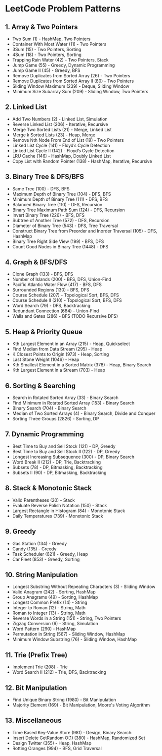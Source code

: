 # LeetCode Problem Patterns

## **1. Array & Two Pointers**
- Two Sum (1) - HashMap, Two Pointers
- Container With Most Water (11) - Two Pointers
- 3Sum (15) - Two Pointers, Sorting
- 4Sum (18) - Two Pointers, Sorting
- Trapping Rain Water (42) - Two Pointers, Stack
- Jump Game (55) - Greedy, Dynamic Programming
- Jump Game II (45) - Greedy, BFS
- Remove Duplicates from Sorted Array (26) - Two Pointers
- Remove Duplicates from Sorted Array II (80) - Two Pointers
- Sliding Window Maximum (239) - Deque, Sliding Window
- Minimum Size Subarray Sum (209) - Sliding Window, Two Pointers

## **2. Linked List**
- Add Two Numbers (2) - Linked List, Simulation
- Reverse Linked List (206) - Iterative, Recursive
- Merge Two Sorted Lists (21) - Merge, Linked List
- Merge k Sorted Lists (23) - Heap, Merge
- Remove Nth Node From End of List (19) - Two Pointers
- Linked List Cycle (141) - Floyd’s Cycle Detection
- Linked List Cycle II (142) - Floyd’s Cycle Detection
- LRU Cache (146) - HashMap, Doubly Linked List
- Copy List with Random Pointer (138) - HashMap, Iterative, Recursive

## **3. Binary Tree & DFS/BFS**
- Same Tree (100) - DFS, BFS
- Maximum Depth of Binary Tree (104) - DFS, BFS
- Minimum Depth of Binary Tree (111) - DFS, BFS
- Balanced Binary Tree (110) - DFS, Recursion
- Binary Tree Maximum Path Sum (124) - DFS, Recursion
- Invert Binary Tree (226) - BFS, DFS
- Subtree of Another Tree (572) - DFS, Recursion
- Diameter of Binary Tree (543) - DFS, Tree Traversal
- Construct Binary Tree from Preorder and Inorder Traversal (105) - DFS, HashMap
- Binary Tree Right Side View (199) - BFS, DFS
- Count Good Nodes in Binary Tree (1448) - DFS

## **4. Graph & BFS/DFS**
- Clone Graph (133) - BFS, DFS
- Number of Islands (200) - BFS, DFS, Union-Find
- Pacific Atlantic Water Flow (417) - BFS, DFS
- Surrounded Regions (130) - BFS, DFS
- Course Schedule (207) - Topological Sort, BFS, DFS
- Course Schedule II (210) - Topological Sort, BFS, DFS
- Word Search (79) - DFS, Backtracking
- Redundant Connection (684) - Union-Find
- Walls and Gates (286) - BFS (TODO Recursive DFS)

## **5. Heap & Priority Queue**
- Kth Largest Element in an Array (215) - Heap, Quickselect
- Find Median from Data Stream (295) - Heap
- K Closest Points to Origin (973) - Heap, Sorting
- Last Stone Weight (1046) - Heap
- Kth Smallest Element in a Sorted Matrix (378) - Heap, Binary Search
- Kth Largest Element in a Stream (703) - Heap

## **6. Sorting & Searching**
- Search in Rotated Sorted Array (33) - Binary Search
- Find Minimum in Rotated Sorted Array (153) - Binary Search
- Binary Search (704) - Binary Search
- Median of Two Sorted Arrays (4) - Binary Search, Divide and Conquer
- Sorting Three Groups (2826) - Sorting, DP

## **7. Dynamic Programming**
- Best Time to Buy and Sell Stock (121) - DP, Greedy
- Best Time to Buy and Sell Stock II (122) - DP, Greedy
- Longest Increasing Subsequence (300) - DP, Binary Search
- Word Break II (212) - DP, Trie, Backtracking
- Subsets (78) - DP, Bitmasking, Backtracking
- Subsets II (90) - DP, Bitmasking, Backtracking

## **8. Stack & Monotonic Stack**
- Valid Parentheses (20) - Stack
- Evaluate Reverse Polish Notation (150) - Stack
- Largest Rectangle in Histogram (84) - Monotonic Stack
- Daily Temperatures (739) - Monotonic Stack

## **9. Greedy**
- Gas Station (134) - Greedy
- Candy (135) - Greedy
- Task Scheduler (621) - Greedy, Heap
- Car Fleet (853) - Greedy, Sorting

## **10. String Manipulation**
- Longest Substring Without Repeating Characters (3) - Sliding Window
- Valid Anagram (242) - Sorting, HashMap
- Group Anagrams (49) - Sorting, HashMap
- Longest Common Prefix (14) - String
- Integer to Roman (12) - String, Math
- Roman to Integer (13) - String, Math
- Reverse Words in a String (151) - String, Two Pointers
- Zigzag Conversion (6) - String, Simulation
- Word Pattern (290) - HashMap
- Permutation in String (567) - Sliding Window, HashMap
- Minimum Window Substring (76) - Sliding Window, HashMap

## **11. Trie (Prefix Tree)**
- Implement Trie (208) - Trie
- Word Search II (212) - Trie, DFS, Backtracking

## **12. Bit Manipulation**
- Find Unique Binary String (1980) - Bit Manipulation
- Majority Element (169) - Bit Manipulation, Moore's Voting Algorithm

## **13. Miscellaneous**
- Time Based Key-Value Store (981) - Design, Binary Search
- Insert Delete GetRandom O(1) (380) - HashMap, Randomized Set
- Design Twitter (355) - Heap, HashMap
- Rotting Oranges (994) - BFS, Grid Traversal

